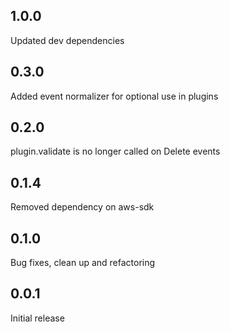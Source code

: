## 1.0.0
Updated dev dependencies

## 0.3.0
Added event normalizer for optional use in plugins

## 0.2.0
plugin.validate is no longer called on Delete events

## 0.1.4
Removed dependency on aws-sdk

## 0.1.0
Bug fixes, clean up and refactoring

## 0.0.1
Initial release
